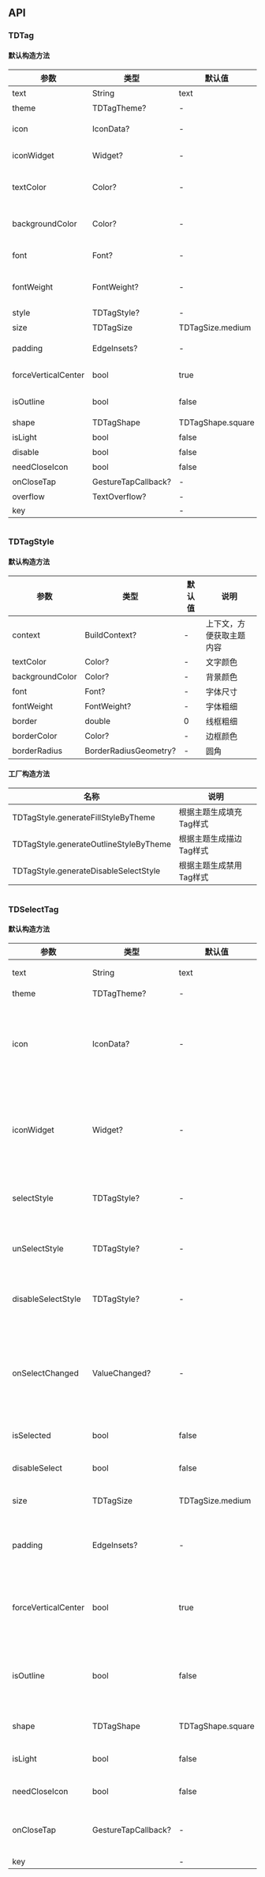 ## API
### TDTag
#### 默认构造方法

| 参数 | 类型 | 默认值 | 说明 |
| --- | --- | --- | --- |
| text | String | text | 标签内容 |
| theme | TDTagTheme? | - | 主题 |
| icon | IconData? | - | 图标内容，可随状态改变颜色 |
| iconWidget | Widget? | - | 自定义图标内容，需自处理颜色 |
| textColor | Color? | - | 文字颜色, 优先级高于style的textColor |
| backgroundColor | Color? | - | 背景颜色, 优先级高于style的backgroundColor |
| font | Font? | - | 字体尺寸, 优先级高于style的font |
| fontWeight | FontWeight? | - | 字体粗细, 优先级高于style的fontWeight |
| style | TDTagStyle? | - | 标签样式 |
| size | TDTagSize | TDTagSize.medium | 标签大小 |
| padding | EdgeInsets? | - | 自定义模式下的间距 |
| forceVerticalCenter | bool | true | 是否强制中文文字居中 |
| isOutline | bool | false | 是否为描边类型，默认不是 |
| shape | TDTagShape | TDTagShape.square | 标签形状 |
| isLight | bool | false | 是否为浅色 |
| disable | bool | false | 是否为禁用状态 |
| needCloseIcon | bool | false | 关闭图标 |
| onCloseTap | GestureTapCallback? | - | 关闭图标点击事件 |
| overflow | TextOverflow? | - | 文字溢出处理 |
| key |  | - |  |

```
```
 ### TDTagStyle
#### 默认构造方法

| 参数 | 类型 | 默认值 | 说明 |
| --- | --- | --- | --- |
| context | BuildContext? | - | 上下文，方便获取主题内容 |
| textColor | Color? | - | 文字颜色 |
| backgroundColor | Color? | - | 背景颜色 |
| font | Font? | - | 字体尺寸 |
| fontWeight | FontWeight? | - | 字体粗细 |
| border | double | 0 | 线框粗细 |
| borderColor | Color? | - | 边框颜色 |
| borderRadius | BorderRadiusGeometry? | - | 圆角 |


#### 工厂构造方法

| 名称  | 说明 |
| --- |  --- |
| TDTagStyle.generateFillStyleByTheme  | 根据主题生成填充Tag样式 |
| TDTagStyle.generateOutlineStyleByTheme  | 根据主题生成描边Tag样式 |
| TDTagStyle.generateDisableSelectStyle  | 根据主题生成禁用Tag样式 |

```
```
 ### TDSelectTag
#### 默认构造方法

| 参数 | 类型 | 默认值 | 说明 |
| --- | --- | --- | --- |
| text | String | text | 标签内容 |
| theme | TDTagTheme? | - | 主题 |
| icon | IconData? | - | 图标内容，可随状态改变颜色 |
| iconWidget | Widget? | - | 自定义图标内容，需自处理颜色 |
| selectStyle | TDTagStyle? | - | 选中的标签样式 |
| unSelectStyle | TDTagStyle? | - | 未选中标签样式 |
| disableSelectStyle | TDTagStyle? | - | 不可选标签样式 |
| onSelectChanged | ValueChanged<bool>? | - | 标签点击，选中状态改变时的回调 |
| isSelected | bool | false | 是否选中 |
| disableSelect | bool | false | 是否禁用选择 |
| size | TDTagSize | TDTagSize.medium | 标签大小 |
| padding | EdgeInsets? | - | 自定义模式下的间距 |
| forceVerticalCenter | bool | true | 是否强制中文文字居中 |
| isOutline | bool | false | 是否为描边类型，默认不是 |
| shape | TDTagShape | TDTagShape.square | 标签形状 |
| isLight | bool | false | 是否为浅色 |
| needCloseIcon | bool | false | 关闭图标 |
| onCloseTap | GestureTapCallback? | - | 关闭图标点击事件 |
| key |  | - |  |
